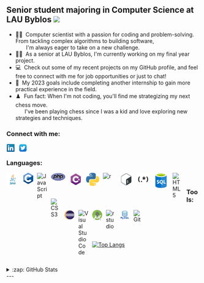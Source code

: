 ## Senior student majoring in Computer Science at LAU Byblos ![](https://komarev.com/ghpvc/?username=samerelearning&color=blue)
- 👨‍💻&nbsp;&nbsp;Computer scientist with a passion for coding and problem-solving. From tackling complex algorithms to building  software,<br>&nbsp;&nbsp;&nbsp;&nbsp;&nbsp;&nbsp;&nbsp;I'm always eager to take on a new  challenge.
- 👨‍🎓&nbsp;&nbsp;As a senior at LAU Byblos, I'm currently working on my final year project.
- 💻&nbsp;&nbsp;Check out some of my recent projects on my GitHub profile, and feel free to connect with me for job opportunities or just to chat!
- 🎯&nbsp;&nbsp;My 2023 goals include completing another internship to gain more practical experience in the field.
- ♟️&nbsp;&nbsp;Fun fact: When I'm not coding, you'll find me strategizing my next chess move.<br>&nbsp;&nbsp;&nbsp;&nbsp;&nbsp;&nbsp;I've been playing chess since I was a kid and love exploring new strategies and techniques.

### Connect with me:

[<img align="left" alt="samerSaber | LinkedIn" width="22px" src="./img/linkedin-logo.png" style="padding-right:10px;" />][linkedin]
[<img align="left" alt="samerSaber | Twitter" width="22px" src="./img/twitter-logo.png" style="padding-right:10px;" />][twitter]

<br />

### Languages:
[<img align="left" alt="java" width="34px" src="./img/java-logo.png" style="padding-right:10px;" />][java]
[<img align="left" alt="c" width="26px" src="./img/c-logo.png" style="padding-right:10px;" />][C]
[<img align="left" alt="JavaScript" width="26px" src="https://cdn.jsdelivr.net/gh/devicons/devicon/icons/javascript/javascript-original.svg" style="padding-right:10px;" />][js]
[<img align="left" alt="php" width="38px" src="./img/PHP-logo.svg.png" style="padding-right:10px;" />][php]
[<img align="left" alt="c#" width="34px" src="./img/C-sharp-logo.png" style="padding-right:10px;" />][C#]
[<img align="left" alt="python" width="34px" src="./img/python-logo.png" style="padding-right:10px;" />][Python]
[<img align="left" alt="r" width="34px" src="./img/r-logo.png" style="padding-right:10px;" />][R]
[<img align="left" alt="shell" width="34px" src="./img/shell-scripting-logo.png" style="padding-right:10px;" />][shellScripting]
[<img align="left" alt="regex" width="34px" src="./img/regex-logo.png" style="padding-right:10px;" />][RegEx]
[<img align="left" alt="sql" width="40px" src="./img/sql-logo.png" style="padding-right:10px;" />][sql]
[<img align="left" alt="HTML5" width="26px" src="https://cdn.jsdelivr.net/gh/devicons/devicon/icons/html5/html5-original.svg" style="padding-right:10px;" />][html]
[<img align="left" alt="CSS3" width="26px" src="https://cdn.jsdelivr.net/gh/devicons/devicon/icons/css3/css3-original.svg" style="padding-right:10px;" />][css]

<br />

### Tools:

[<img align="left" alt="eclipse" width="26px" src="./img/eclipse-logo.png" style="padding-right:10px;" />][eclipse]
[<img align="left" alt="Visual Studio Code" width="26px" src="https://cdn.jsdelivr.net/gh/devicons/devicon/icons/vscode/vscode-original.svg" style="padding-right:10px;" />][vscode]
[<img align="left" alt="androidStudio" width="26px" src="./img/android-logo.png" style="padding-right:10px;" />][androidstudio]
[<img align="left" alt="rstudio" width="26px" src="./img/r-logo.png" style="padding-right:10px;" />][rStudio]
[<img align="left" alt="MySQL" width="26px" src="./img/mysql-logo.png" style="padding-right:10px;" />][mysql]
[<img align="left" alt="Git" width="26px" src="https://cdn.jsdelivr.net/gh/devicons/devicon/icons/git/git-original.svg" style="padding-right:10px;" />][git]

<br />
<br />
<br />
<br />

<!--Most Used Languages start-->

[![Top Langs](https://github-readme-stats.vercel.app/api/top-langs/?username=samerelearning&langs_count=8&exclude_repo=github-slideshow,Software-Engineering-Spring-2022)](https://github.com/samerelearning/github-readme-stats)

<!--Most Used Languages end-->

<br />
<br />

<!--GITHUB STATS start-->
<details>
  <summary>:zap: GitHub Stats</summary>

  <img align="left" alt="samer's GitHub Stats" src="https://github-readme-stats.vercel.app/api?username=samerelearning&show_icons=true&hide_border=false&title_color=ff652f&icon_color=FFE400&bg_color=09131B&text_color=ffffff&border_color=0c1a25&count_private=true" />

</details>
<!--GITHUB STATS end-->
---


[linkedin]: https://www.linkedin.com/in/samer-saber-6a8a241aa/
[twitter]: https://twitter.com/samerelearning
[java]: https://www.google.com/search?q=java&rlz=1C1CHZL_enLB760LB760&biw=1229&bih=588&sxsrf=APq-WBvJRV3GmHEGTtqVvzOsgdZtqfc7aA%3A1644252955768&ei=G08BYuW2LvPB8gLX2IToDQ&ved=0ahUKEwilsOXKh-71AhXzoFwKHVcsAd0Q4dUDCA4&uact=5&oq=java&gs_lcp=Cgdnd3Mtd2l6EAMyBAgjECcyBwgAELEDEEMyBAgAEEMyBAgAEEMyBAgAEEMyBAgAEEMyBAgAEEMyCggAEIAEEIcCEBQyBQgAEIAEMgUIABCABDoHCCMQsAMQJzoICAAQsAMQkQI6BwgAELADEEM6CAgAEIAEELADOgsIABCABBCxAxCwAzoWCC4QgAQQsQMQxwEQ0QMQyAMQsAMYADoQCC4QgAQQsQMQyAMQsAMYADoMCC4QyAMQsAMQQxgAOhMILhCxAxDHARCvARDIAxCwAxgAOgcIIxDqAhAnOgsILhCxAxDHARDRAzoICAAQgAQQsQM6BAguEENKBAhBGAFKBAhGGAFQ1gdYshFg1xJoAnAAeACAAcoBiAGjBJIBBTAuMi4xmAEAoAEBsAEKyAESwAEB2gEGCAAQARgI&sclient=gws-wiz
[R]: https://en.wikipedia.org/wiki/R_(programming_language)
[RegEx]: https://www.google.com/search?q=regex&rlz=1C1CHZL_enLB760LB760&oq=regex+&aqs=chrome..69i57j0i20i263i512l2j0i512l7.3004j0j4&sourceid=chrome&ie=UTF-8
[shellScripting]: https://en.wikipedia.org/wiki/Shell_script
[C]: https://www.google.com/search?q=C&rlz=1C1CHZL_enLB760LB760&biw=1229&bih=588&sxsrf=APq-WBuYUXK1PwV-FkOdjgreu94nRSD4PQ%3A1644252964241&ei=JE8BYuCcDsbvkgXSrIioCA&ved=0ahUKEwjgvurOh-71AhXGt6QKHVIWAoUQ4dUDCA4&uact=5&oq=C&gs_lcp=Cgdnd3Mtd2l6EAMyBAgjECcyBAgjECcyBAgjECcyBAgAEEMyBAgAEEMyCgguEMcBENEDEEMyBQgAEIAEMgUIABCABDIFCAAQgAQyCAgAEIAEELEDOgcIIxCwAxAnOgcIABBHELADOgcIABCwAxBDOgoIABDkAhCwAxgAOgwILhDIAxCwAxBDGAE6EgguEMcBENEDEMgDELADEEMYAToHCAAQsQMQQzoECC4QQzoHCCMQ6gIQJ0oECEEYAEoECEYYAVCmB1iMFmDkGmgCcAJ4AoAByAGIAYQGkgEFMC4zLjGYAQCgAQGwAQrIARLAAQHaAQYIABABGAnaAQYIARABGAg&sclient=gws-wiz
[Python]: https://en.wikipedia.org/wiki/Python_(programming_language)
[js]: https://www.google.com/search?q=js&source=lmns&bih=588&biw=1229&rlz=1C1CHZL_enLB760LB760&hl=en&sa=X&ved=2ahUKEwjPo9Csie71AhVB7rsIHdQDDcMQ_AUoAHoECAEQAA#cobssid=s
[sql]: https://www.google.com/search?q=sql&bih=588&biw=1229&rlz=1C1CHZL_enLB760LB760&hl=en&sxsrf=APq-WBsRtx4K0S6MnegWOQNP8mRc1VSUAg%3A1644253632156&ei=wFEBYoSGCYuugQawtaOgAg&ved=0ahUKEwiE5qiNiu71AhULV8AKHbDaCCQQ4dUDCA4&uact=5&oq=sql&gs_lcp=Cgdnd3Mtd2l6EAMyBAgjECcyBwgAELEDEEMyBAgAEEMyBAgAEEMyBAgAEEMyBAgAEEMyCggAEIAEEIcCEBQyBQgAEIAEMgUIABCABDIFCAAQgAQ6BwgAEEcQsAM6BwgAELADEENKBAhBGABKBAhGGABQ7wVYwwtgwRJoAXACeACAAeUBiAHLB5IBBTAuMy4ymAEAoAEByAEKwAEB&sclient=gws-wiz
[php]: https://www.google.com/search?q=php&rlz=1C1CHZL_enLB760LB760&oq=php&aqs=chrome..69i57j0i512j0i20i263i512j0i512j0i20i263i512j0i512l5.631j0j9&sourceid=chrome&ie=UTF-8
[C#]: https://www.google.com/search?q=C%23+language&rlz=1C1CHZL_enLB760LB760&sxsrf=ALiCzsY_zSd9cHCyXXEKoE3bFiS5b2X7gw%3A1669666485662&ei=tRaFY5X5J-L97_UP-O6goA8&ved=0ahUKEwjVp5Wu2NH7AhXi_rsIHXg3CPQQ4dUDCBA&uact=5&oq=C%23+language&gs_lcp=Cgxnd3Mtd2l6LXNlcnAQAzIECAAQQzIFCAAQgAQyBQgAEIAEMgUIABCABDIFCAAQgAQyBQgAEIAEMgUIABCABDIKCAAQgAQQhwIQFDIFCAAQgAQyBQgAEIAEOgQIIxAnOgcILhDUAhBDSgQIQRgASgQIRhgAUABY8x1g2B9oAHAAeACAAZ4CiAG9D5IBBTAuNi40mAEAoAEBwAEB&sclient=gws-wiz-serp
[html]: https://www.google.com/search?q=htmk&source=lmns&bih=588&biw=1229&rlz=1C1CHZL_enLB760LB760&hl=en&sa=X&ved=2ahUKEwik14bMi-71AhVaBxAIHep0DhUQ_AUoAHoECAEQAA
[css]: https://www.google.com/search?rlz=1C1CHZL_enLB760LB760&hl=en&sxsrf=APq-WBttv30N_sEHAOlz_IpUpHtOfwEt4g:1644254071797&q=css&sa=X&ved=2ahUKEwiTjvrei-71AhXLNcAKHWlECrkQ7xYoAHoECAEQMQ&biw=1229&bih=588&dpr=1.56
[vscode]: https://www.google.com/search?q=visual+studio+code&bih=588&biw=1229&rlz=1C1CHZL_enLB760LB760&hl=en&sxsrf=APq-WBvpR9tr5dSpxx3SSCwfNstt5DHeuQ%3A1644254145727&ei=wVMBYs_pK9TrgAbAv7CgDA&oq=visu&gs_lcp=Cgdnd3Mtd2l6EAMYADILCAAQsQMQgwEQkQIyBwgAELEDEEMyBAgAEEMyBAgAEEMyBAgAEEMyBAgAEEMyBQgAEIAEMgUIABCABDIFCAAQgAQyBQgAEIAEOgkIIxAnEEYQ-QE6BAgjECc6BQgAEJECOg4ILhCABBCxAxDHARCvAToICAAQsQMQgwE6BQguEIAEOgQILhBDOg0ILhCABBCHAhCxAxAUOhEILhCABBCxAxCDARDHARCvAToLCAAQgAQQsQMQgwE6CwguEIAEELEDEIMBSgQIQRgASgQIRhgAUABYmAJglQ9oAHACeACAAesBiAGyBpIBBTAuMS4zmAEAoAEBwAEB&sclient=gws-wiz
[mysql]: https://www.google.com/search?q=mysql&bih=588&biw=1229&rlz=1C1CHZL_enLB760LB760&hl=en&sxsrf=APq-WBv0mxJmzmwdqYNeg5FSeT5UFOu92Q%3A1644254380735&ei=rFQBYuehLI7BgQamkrbwDQ&ved=0ahUKEwjnp6LyjO71AhWOYMAKHSaJDd4Q4dUDCA4&uact=5&oq=mysql&gs_lcp=Cgdnd3Mtd2l6EAMyBAgjECcyBAgAEEMyBAgAEEMyBAgAEEMyBAgAEEMyBAgAEEMyEAgAEIAEEIcCELEDEIMBEBQyBQgAEIAEMgUIABCABDIFCAAQgAQ6BAgAEEc6BwgjELADECc6BwgAEEcQsAM6BwgAELADEEM6CggAEOQCELADGAA6EgguEMcBEKMCEMgDELADEEMYAToSCC4QxwEQ0QMQyAMQsAMQQxgBOgoIABCABBCHAhAUSgQIQRgASgQIRhgBUIkKWPMQYNIVaAFwA3gAgAH4BYgB8QeSAQcyLTEuNi0xmAEAoAEByAERwAEB2gEGCAAQARgJ2gEGCAEQARgI&sclient=gws-wiz
[rStudio]: https://www.google.com/search?q=rstudio&rlz=1C1CHZL_enLB760LB760&oq=rstudio&aqs=chrome..69i57j35i39j0i512l2j0i20i263i512j69i60j69i61l2.3575j0j9&sourceid=chrome&ie=UTF-8
[git]: https://www.google.com/search?q=git&bih=588&biw=1229&rlz=1C1CHZL_enLB760LB760&hl=en&sxsrf=APq-WBtaPs7_FsKMxDzUypesXPToPEOgkQ%3A1644254371283&ei=o1QBYovwEKGx8gLh-aWgAw&ved=0ahUKEwjLzeHtjO71AhWhmFwKHeF8CTQQ4dUDCA4&uact=5&oq=git&gs_lcp=Cgdnd3Mtd2l6EAMyDQguELEDEMcBENEDEEMyBAgAEEMyBAgAEEMyBAgAEEMyBAgAEEMyBAgAEEMyBAgAEEMyBAgAEEMyBAgAEEMyBAgAEEM6BAgjECc6EAguELEDEIMBEMcBENEDEEM6BwgAELEDEENKBAhBGABKBAhGGABQAFi3AWDtJ2gAcAJ4AIABpwGIAeEDkgEDMC4zmAEAoAEBwAEB&sclient=gws-wiz
[eclipse]: https://www.google.com/search?q=eclipse&source=lmns&bih=588&biw=1229&rlz=1C1CHZL_enLB760LB760&hl=en&sa=X&ved=2ahUKEwi26dSmju71AhUTiv0HHZDwCeYQ_AUoAHoECAEQAA
[androidstudio]: https://www.google.com/search?q=android+studio&source=lmns&bih=588&biw=1229&rlz=1C1CHZL_enLB760LB760&hl=en&sa=X&ved=2ahUKEwjg5fruju71AhWLgc4BHbHTCuUQ_AUoAHoECAEQAA
